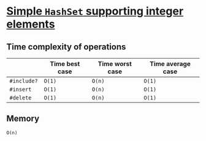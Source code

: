 # [Simple `HashSet` supporting integer elements](./hash_set.rb)

## Time complexity of operations

|            | Time best case | Time worst case | Time average case |
|------------|----------------|-----------------|-------------------|
|`#include?` | `O(1)`         | `O(n)`          | `O(1)`            |
|`#insert`   | `O(1)`         | `O(n)`          | `O(1)`            |
|`#delete`   | `O(1)`         | `O(n)`          | `O(1)`            |

## Memory

`O(n)`
